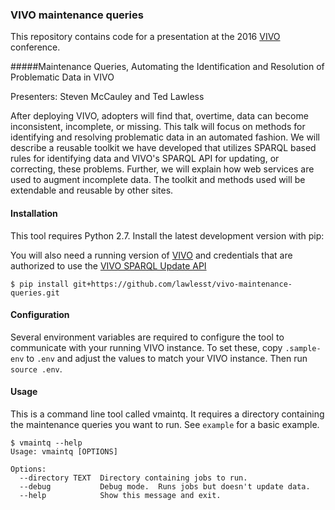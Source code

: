 ### VIVO maintenance queries

This repository contains code for a presentation at the 2016 [VIVO](http://vivoweb.org) conference.

#####Maintenance Queries, Automating the Identification and Resolution of Problematic Data in VIVO

Presenters: Steven McCauley and Ted Lawless

After deploying VIVO, adopters will find that, overtime, data can become inconsistent, incomplete, or missing. This talk will focus on methods for identifying and resolving problematic data in an automated fashion. We will describe a reusable toolkit we have developed that utilizes SPARQL based rules for identifying data and VIVO's SPARQL API for updating, or correcting, these problems. Further, we will explain how web services are used to augment incomplete data. The toolkit and methods used will be extendable and reusable by other sites.


#### Installation

This tool requires Python 2.7. Install the latest development version with pip:

You will also need a running version of [VIVO](http://vivoweb.org) and credentials that are authorized to use the [VIVO SPARQL Update API](https://wiki.duraspace.org/display/VIVO/The+SPARQL+Update+API)

`$ pip install git+https://github.com/lawlesst/vivo-maintenance-queries.git`

#### Configuration

Several environment variables are required to configure the tool to communicate
with your running VIVO instance. To set these, copy `.sample-env` to `.env` and adjust the values to match your VIVO instance. Then run `source .env`.

#### Usage

This is a command line tool called vmaintq. It requires a directory containing
the maintenance queries you want to run. See `example` for a basic example.

```
$ vmaintq --help
Usage: vmaintq [OPTIONS]

Options:
  --directory TEXT  Directory containing jobs to run.
  --debug           Debug mode.  Runs jobs but doesn't update data.
  --help            Show this message and exit.
```
